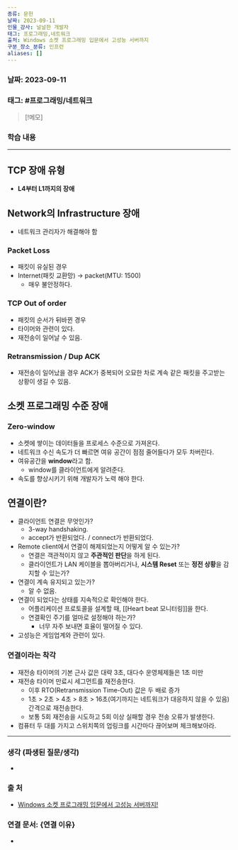 ```yaml
---
종류: 문헌
날짜: 2023-09-11
인물_강사: 널널한 개발자
태그: 프로그래밍,네트워크
출처: Windows 소켓 프로그래밍 입문에서 고성능 서버까지
구분_장소_분류: 인프런
aliases: []
---
```


### 날짜: 2023-09-11

### 태그: #프로그래밍/네트워크

>[!메모]
> 

### 학습 내용
---
## TCP 장애 유형
- **L4부터 L1까지의 장애**
## Network의 Infrastructure 장애
- 네트워크 관리자가 해결해야 함
### Packet Loss
- 패킷이 유실된 경우
- Internet(패킷 교환망) -> packet(MTU: 1500)
	- 매우 불안정하다.
### TCP Out of order
- 패킷의 순서가 뒤바뀐 경우
- 타이머와 관련이 있다.
- 재전송이 일어날 수 있음.
### Retransmission / Dup ACK
- 재전송이 일어났을 경우 ACK가 중복되어 오묘한 차로 계속 같은 패킷을 주고받는 상황이 생길 수 있음.
## 소켓 프로그래밍 수준 장애
### Zero-window
- 소켓에 쌓이는 데이터들을 프로세스 수준으로 가져온다.
- 네트워크 수신 속도가 더 빠르면 여유 공간이 점점 줄어들다가 모두 차버린다.
- 여유공간을 **window**라고 함.
	- window를 클라이언트에게 알려준다.
- 속도를 향상시키기 위해 개발자가 노력 해야 한다.
## 연결이란?
- 클라이언트 연결은 무엇인가?
	- 3-way handshaking.
	- accept가 반환되었다. / connect가 반환되었다.
- Remote client에서 연결이 해제되었는지 어떻게 알 수 있는가?
	- 연결은 객관적이지 않고 **주관적인 판단**을 하게 된다.
	- 클라이언트가 LAN 케이블을 뽑아버리거나, **시스템 Reset** 또는 **정전 상황**을 감지할 수 있는가?
- 연결이 계속 유지되고 있는가?
	- 알 수 없음.
- 연결이 되었다는 상태를 지속적으로 확인해야 한다.
	- 어플리케이션 프로토콜을 설계할 때, [[Heart beat 모니터링]]을 한다.
	- 연결확인 주기를 얼마로 설정해야 하는가?
		- 너무 자주 보내면 효율이 떨어질 수 있다.
- 고성능은 게임업계와 관련이 있다.
### 연결이라는 착각
- 재전송 타이머의 기본 근사 값은 대략 3초, 대다수 운영체제들은 1초 미만
- 재전송 타이머 만료시 세그먼트를 재전송한다.
	- 이후 RTO(Retransmission Time-Out) 값은 두 배로 증가
	- 1초 > 2초 > 4초 > 8초 > 16초(여기까지는 네트워크가 대응하지 않을 수 있음) 간격으로 재전송한다.
	- 보통 5회 재전송을 시도하고 5회 이상 실패할 경우 전송 오류가 발생한다.
- 컴퓨터 두 대를 가지고 스위치쪽의 업링크를 시간마다 끊어보며 체크해보아라.

---
### 생각 (파생된 질문/생각)
- 
### 출 처
- [Windows 소켓 프로그래밍 입문에서 고성능 서버까지! ](https://www.inflearn.com/course/%EC%9C%88%EB%8F%84%EC%9A%B0-%EC%86%8C%EC%BC%93-%EC%9E%85%EB%AC%B8-%EA%B3%A0%EC%84%B1%EB%8A%A5-%EC%84%9C%EB%B2%84)

### 연결 문서: {연결 이유}
- 